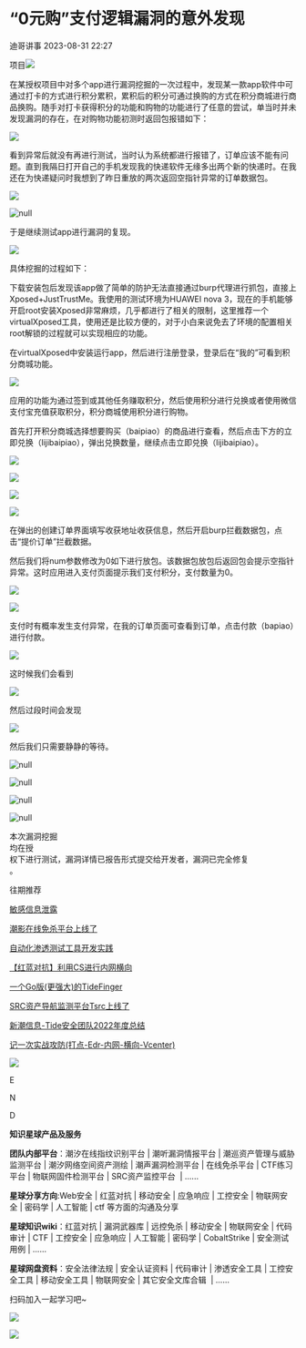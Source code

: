 #  “0元购”支付逻辑漏洞的意外发现   
 迪哥讲事   2023-08-31 22:27  
  
项目![](https://mmbiz.qpic.cn/mmbiz_png/rTicZ9Hibb6RVEB0NZ87EFzNM4866ybBQMVhN8RQR8c6zEaACxatlch2rgdzYzYAiahr1GUq1cLMMGVnvKpF8biaWA/640?wx_fmt=png "")  
  
  
  
在某授权项目中对多个app进行漏洞挖掘的一次过程中，发现某一款app软件中可通过打卡的方式进行积分累积，累积后的积分可通过换购的方式在积分商城进行商品换购。随手对打卡获得积分的功能和购物的功能进行了任意的尝试，单当时并未发现漏洞的存在，在对购物功能初测时返回包报错如下：  
  
![](https://mmbiz.qpic.cn/mmbiz_png/rTicZ9Hibb6RVc8lBAYbHC0xNWuBStJmw3DdrTUicaSQuRW84ickVmtRlqb9nkpib5pyJXUmHiauvg99ajEp8w9IrBmw/640?wx_fmt=png "")  
  
看到异常后就没有再进行测试，当时认为系统都进行报错了，订单应该不能有问题。直到我隔日打开自己的手机发现我的快递软件无缘多出两个新的快递时。在我还在为快递疑问时我想到了昨日重放的两次返回空指针异常的订单数据包。  
  
![](https://mmbiz.qpic.cn/mmbiz_png/rTicZ9Hibb6RVc8lBAYbHC0xNWuBStJmw3124OuX3IpicE59s5BLBl3sGpzEKhQBvYJg3micWOp0by8zld9tUYMvXw/640?wx_fmt=png "")  
  
![](https://mmbiz.qpic.cn/mmbiz_png/rTicZ9Hibb6RVc8lBAYbHC0xNWuBStJmw3ibnv7m6kiaO5ETbKoZbrnE2LqI8dLIXrqlXf0ibjTkqyjadIZLQVn2RrQ/640?wx_fmt=png "null")  
  
于是继续测试app进行漏洞的复现。  
  
![](https://mmbiz.qpic.cn/mmbiz_png/rTicZ9Hibb6RVc8lBAYbHC0xNWuBStJmw35ic0wasibxXFlUUkz1n1bx5SsCxgbuq0RHUWa4jp30fDz2WkAy4rZbkw/640?wx_fmt=png "")  
  
具体挖掘的过程如下：  
  
下载安装包后发现该app做了简单的防护无法直接通过burp代理进行抓包，直接上Xposed+JustTrustMe。我使用的测试环境为HUAWEI nova 3，现在的手机能够开启root安装Xposed非常麻烦，几乎都进行了相关的限制，这里推荐一个virtualXposed工具，使用还是比较方便的，对于小白来说免去了环境的配置相关root解锁的过程就可以实现相应的功能。  
  
在virtualXposed中安装运行app，然后进行注册登录，登录后在“我的”可看到积分商城功能。  
  
![](https://mmbiz.qpic.cn/mmbiz_png/rTicZ9Hibb6RVc8lBAYbHC0xNWuBStJmw3GqvBna35wTsCWSUJrar1uJPCmgicYibG5J5jm104DX8EBvMyOiaDKv8aA/640?wx_fmt=png "")  
  
应用的功能为通过签到或其他任务赚取积分，然后使用积分进行兑换或者使用微信支付宝充值获取积分，积分商城使用积分进行购物。  
  
首先打开积分商城选择想要购买（baipiao）的商品进行查看，然后点击下方的立即兑换（lijibaipiao），弹出兑换数量，继续点击立即兑换（lijibaipiao）。  
  
![](https://mmbiz.qpic.cn/mmbiz_png/rTicZ9Hibb6RVc8lBAYbHC0xNWuBStJmw3Vbd3BXn04huT9JbKuJ64lVkMUYMuaXkOMlDpoTJITx16CrMxj5ZrAA/640?wx_fmt=png "")  
  
![](https://mmbiz.qpic.cn/mmbiz_png/rTicZ9Hibb6RVc8lBAYbHC0xNWuBStJmw39sVD7ATp02Picic4nCZpZUEW57daS96ZiaZrJgLqYuYLZSLAcKTWljoRQ/640?wx_fmt=png "")  
  
![](https://mmbiz.qpic.cn/mmbiz_png/rTicZ9Hibb6RVc8lBAYbHC0xNWuBStJmw3cPGFjO2oxNqNxzITicaWMSqhYUic9aukVmfZa1Ln8DxJY6jh9657DBEg/640?wx_fmt=png "")  
  
![](https://mmbiz.qpic.cn/mmbiz_png/rTicZ9Hibb6RVc8lBAYbHC0xNWuBStJmw3JlUb3cNvOpTKJZicPyicR4fodjS81aJb68RLFY5kqgz2aIjWkibGoXVpw/640?wx_fmt=png "")  
  
在弹出的创建订单界面填写收获地址收获信息，然后开启burp拦截数据包，点击“提价订单”拦截数据。  
  
然后我们将num参数修改为0如下进行放包。该数据包放包后返回包会提示空指针异常。这时应用进入支付页面提示我们支付积分，支付数量为0。  
  
![](https://mmbiz.qpic.cn/mmbiz_png/rTicZ9Hibb6RVc8lBAYbHC0xNWuBStJmw3N4F6xLsbEbMCeTClhnvgUsXbbOyIenzEj4vR7QlibuYBPYITazVrmlw/640?wx_fmt=png "")  
  
![](https://mmbiz.qpic.cn/mmbiz_png/rTicZ9Hibb6RVc8lBAYbHC0xNWuBStJmw3jicTiaR82QAtNiccyXtgc5roepqSUtJoicaq8KbRvCbAqIcHXxGRLIeG3g/640?wx_fmt=png "")  
  
支付时有概率发生支付异常，在我的订单页面可查看到订单，点击付款（bapiao）进行付款。  
  
![](https://mmbiz.qpic.cn/mmbiz_png/rTicZ9Hibb6RVc8lBAYbHC0xNWuBStJmw3hjkChfSCRyG5kRDIQaEEpbAt2qXcRTeWT4qTOEdlRic9tvicaicy7VMXg/640?wx_fmt=png "")  
  
  
这时候我们会看到  
  
![](https://mmbiz.qpic.cn/mmbiz_png/rTicZ9Hibb6RVc8lBAYbHC0xNWuBStJmw3HAgw5kP3N1XJZhrcstdK5cicVEbp08bHrzpKxjudlmquhWkQYHNibJyQ/640?wx_fmt=png "")  
  
然后过段时间会发现  
  
![](https://mmbiz.qpic.cn/mmbiz_png/rTicZ9Hibb6RVc8lBAYbHC0xNWuBStJmw3jCvicJRljy6d23rdJMeoULoLecWwhW1g3fkZszrRl92k44iayibm1XOVQ/640?wx_fmt=png "")  
  
然后我们只需要静静的等待。  
  
![](https://mmbiz.qpic.cn/mmbiz_png/rTicZ9Hibb6RVc8lBAYbHC0xNWuBStJmw3aiae4YeVUWFictvToJwdRdDgQqxicjj0umqTTpacdKic8lwnB3ZU0rETFw/640?wx_fmt=png "null")  
  
![](https://mmbiz.qpic.cn/mmbiz_png/rTicZ9Hibb6RVc8lBAYbHC0xNWuBStJmw3kbTko3iaotU338bgTh9QrtjGeJJn7XMrLIryoLOBeUiaXAn9gWeZUubg/640?wx_fmt=png "null")  
  
![](https://mmbiz.qpic.cn/mmbiz_png/rTicZ9Hibb6RVc8lBAYbHC0xNWuBStJmw36sxzzbUibE2U3icricm6y77SaFE570QM8ialQEECYMUY8P3DwHSsXiajAMA/640?wx_fmt=png "null")  
  
![](https://mmbiz.qpic.cn/mmbiz_png/rTicZ9Hibb6RVc8lBAYbHC0xNWuBStJmw3BiaSwSickoh5XZwoM1lgRRun0KJ9rSaZH3ls20z9PCibIPJHzznibicVHiaw/640?wx_fmt=png "null")  
  
  
本次漏洞挖掘  
均在授  
权下进行测试，漏洞详情已报告形式提交给开发者，漏洞已完全修复  
。  
  
往期推荐  
  
[敏感信息泄露](http://mp.weixin.qq.com/s?__biz=Mzg2NTA4OTI5NA==&mid=2247500219&idx=1&sn=8da48a9a049bab2f9215ad373868a1a5&chksm=ce5de3daf92a6acc7c2a58329c913062e9c34a9615ce742b761b2775916781abb50159a7d2d7&scene=21#wechat_redirect)  
  
  
[潮影在线免杀平台上线了](http://mp.weixin.qq.com/s?__biz=Mzg2NTA4OTI5NA==&mid=2247499902&idx=1&sn=59cba8d980b4ecb0deefff99edaabd4d&chksm=ce5de21ff92a6b09a8972a0144557b0099e443aa8e018b17151c816fc7f08f3615ecb22617fc&scene=21#wechat_redirect)  
  
  
[自动化渗透测试工具开发实践](http://mp.weixin.qq.com/s?__biz=Mzg2NTA4OTI5NA==&mid=2247498466&idx=1&sn=085c15679436dedb06a179ca8d47951a&chksm=ce5dd883f92a5195ef74ac517741f6d3da0da40b5501d72016e52cb70344904bb85b8aef65ba&scene=21#wechat_redirect)  
  
  
[【红蓝对抗】利用CS进行内网横向](http://mp.weixin.qq.com/s?__biz=Mzg2NTA4OTI5NA==&mid=2247492640&idx=1&sn=43b1991dc5628eab322923083fde8d70&chksm=ce5dc641f92a4f57ffb18e2977644b1f977fcc5e0eccdf10956d3ae4ce70dc95024500631e89&scene=21#wechat_redirect)  
  
  
[一个Go版(更强大)的TideFinger](http://mp.weixin.qq.com/s?__biz=Mzg2NTA4OTI5NA==&mid=2247498344&idx=1&sn=3679330363ff6890166b09f6a502f769&chksm=ce5dd809f92a511f6066fcbb12fb5c1dc8c2642e4e2690dad64d76cc6f9247eae356d16f5810&scene=21#wechat_redirect)  
  
  
[SRC资产导航监测平台Tsrc上线了](http://mp.weixin.qq.com/s?__biz=Mzg2NTA4OTI5NA==&mid=2247499823&idx=1&sn=065ffeae6bd02fff922cfb12c5a0f4df&chksm=ce5de24ef92a6b58f709260b691e6b36e4a53aac00d3022946302b8e638696ed55c70e13e16f&scene=21#wechat_redirect)  
  
  
[新潮信息-Tide安全团队2022年度总结](http://mp.weixin.qq.com/s?__biz=Mzg2NTA4OTI5NA==&mid=2247506056&idx=1&sn=ad6dd23f58f5fd8ce899a1e292f5b685&chksm=ce5dfae9f92a73ff4f14c812436cb5bfecb29db04eada11c409e946d5338c82a92bcaa425736&scene=21#wechat_redirect)  
  
  
[记一次实战攻防(打点-Edr-内网-横向-Vcenter)](http://mp.weixin.qq.com/s?__biz=Mzg2NTA4OTI5NA==&mid=2247498965&idx=1&sn=655548831da6808a020ad07294a92e60&chksm=ce5ddeb4f92a57a283d5692c246e54655319ab0d09f6403e354300a2777cda6ae4c787631ab3&scene=21#wechat_redirect)  
  
  
![](https://mmbiz.qpic.cn/mmbiz_gif/rTicZ9Hibb6RWbGNtVfIZbm2rmGO4hQDzQUrLN62vEGlA4fPmib5utUAp9gbQicb6FC82RjsVI5vx7wEc9yAAiaFEoQ/640?wx_fmt=gif "")  
  
E  
  
  
  
  
N  
  
  
  
  
D  
  
  
  
**知识星球产品及服务**  
  
**团队内部平台**：潮汐在线指纹识别平台 | 潮听漏洞情报平台 | 潮巡资产管理与威胁监测平台 | 潮汐网络空间资产测绘 | 潮声漏洞检测平台 | 在线免杀平台 | CTF练习平台 | 物联网固件检测平台 | SRC资产监控平台  | ......  
  
  
**星球分享方向**:Web安全 | 红蓝对抗 | 移动安全 | 应急响应 | 工控安全 | 物联网安全 | 密码学 | 人工智能 | ctf 等方面的沟通及分享  
  
  
**星球知识wiki**：红蓝对抗 | 漏洞武器库 | 远控免杀 | 移动安全 | 物联网安全 | 代码审计 | CTF | 工控安全 | 应急响应 | 人工智能 | 密码学 | CobaltStrike | 安全测试用例 | ......  
  
  
**星球网盘资料**：安全法律法规 | 安全认证资料 | 代码审计 | 渗透安全工具 | 工控安全工具 | 移动安全工具 | 物联网安全 | 其它安全文库合辑  | ......  
  
扫码加入一起学习吧~  
  
![](https://mmbiz.qpic.cn/mmbiz_gif/bL2iaicTYdZn4bib2lic6dng5krLaNOdrDVLcLylWP1Op3Kibz2n6pOZjibrFd1xATEoZ6dXhaicMLgRQSicNQwGmDwicvA/640?wx_fmt=gif "")  
  
  
![](https://mmbiz.qpic.cn/mmbiz_jpg/rTicZ9Hibb6RUGxmZ0l89buUNbyVALKxic2nM7hnDCkAKIrjKhdcDfVkGq3PxNzgs7m55BBMwmicc0AvFpYcrd6J6Q/640?wx_fmt=jpeg "")  
  
  
